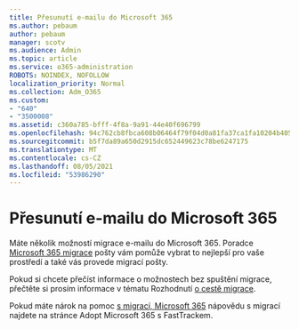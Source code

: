 ```yaml
---
title: Přesunutí e-mailu do Microsoft 365
ms.author: pebaum
author: pebaum
manager: scotv
ms.audience: Admin
ms.topic: article
ms.service: o365-administration
ROBOTS: NOINDEX, NOFOLLOW
localization_priority: Normal
ms.collection: Adm_O365
ms.custom:
- "640"
- "3500008"
ms.assetid: c360a785-bfff-4f8a-9a91-44e40f696799
ms.openlocfilehash: 94c762cb8fbca608b06464f79f04d0a81fa37ca1fa10204b405a18bd79f4bade
ms.sourcegitcommit: b5f7da89a650d2915dc652449623c78be6247175
ms.translationtype: MT
ms.contentlocale: cs-CZ
ms.lasthandoff: 08/05/2021
ms.locfileid: "53986290"
---
```

# <a name="move-email-to-microsoft-365"></a>Přesunutí e-mailu do Microsoft 365

Máte několik možností migrace e-mailu do Microsoft 365. Poradce [Microsoft 365 migrace](https://aka.ms/alchemyinsight-mailmigrationadvisor) pošty vám pomůže vybrat to nejlepší pro vaše prostředí a také vás provede migrací pošty.
  
Pokud si chcete přečíst informace o možnostech bez spuštění migrace, přečtěte si prosím informace v tématu Rozhodnutí [o cestě migrace](https://docs.microsoft.com/Exchange/mailbox-migration/decide-on-a-migration-path).

Pokud máte nárok na pomoc [s migrací, Microsoft 365](https://www.microsoft.com/fasttrack/microsoft-365/office-365) nápovědu s migrací najdete na stránce Adopt Microsoft 365 s FastTrackem.
  